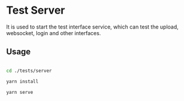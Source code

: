 # Test Server

It is used to start the test interface service, which can test the upload, 
websocket, login and other interfaces.

## Usage

```bash

cd ./tests/server

yarn install

yarn serve

```
